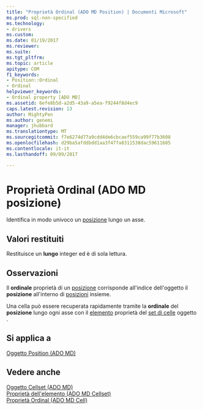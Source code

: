 ```yaml
---
title: "Proprietà Ordinal (ADO MD Position) | Documenti Microsoft"
ms.prod: sql-non-specified
ms.technology:
- drivers
ms.custom: 
ms.date: 01/19/2017
ms.reviewer: 
ms.suite: 
ms.tgt_pltfrm: 
ms.topic: article
apitype: COM
f1_keywords:
- Position::Ordinal
- Ordinal
helpviewer_keywords:
- Ordinal property [ADO MD]
ms.assetid: 6efe8b5d-a2d5-43a9-a5ea-f9244f8d4ec9
caps.latest.revision: 13
author: MightyPen
ms.author: genemi
manager: jhubbard
ms.translationtype: MT
ms.sourcegitcommit: f7e6274d77a9cdd4de6cbcaef559ca99f77b3608
ms.openlocfilehash: d29ba5afddbdd1aa3f477a8311538dac59611685
ms.contentlocale: it-it
ms.lasthandoff: 09/09/2017

---
```

# <a name="ordinal-property-ado-md-position"></a>Proprietà Ordinal (ADO MD posizione)
Identifica in modo univoco un [posizione](../../../ado/reference/ado-md-api/position-object-ado-md.md) lungo un asse.  
  
## <a name="return-values"></a>Valori restituiti  
 Restituisce un **lungo** integer ed è di sola lettura.  
  
## <a name="remarks"></a>Osservazioni  
 Il **ordinale** proprietà di un [posizione](../../../ado/reference/ado-md-api/position-object-ado-md.md) corrisponde all'indice dell'oggetto il **posizione** all'interno di [posizioni](../../../ado/reference/ado-md-api/positions-collection-ado-md.md) insieme.  
  
 Una cella può essere recuperata rapidamente tramite la **ordinale** del **posizione** lungo ogni asse con il [elemento](../../../ado/reference/ado-md-api/item-property-ado-md-cellset.md) proprietà del [set di celle](../../../ado/reference/ado-md-api/cellset-object-ado-md.md) oggetto .  
  
## <a name="applies-to"></a>Si applica a  
 [Oggetto Position (ADO MD)](../../../ado/reference/ado-md-api/position-object-ado-md.md)  
  
## <a name="see-also"></a>Vedere anche  
 [Oggetto Cellset (ADO MD)](../../../ado/reference/ado-md-api/cellset-object-ado-md.md)   
 [Proprietà dell'elemento (ADO MD Cellset)](../../../ado/reference/ado-md-api/item-property-ado-md-cellset.md)   
 [Proprietà Ordinal (ADO MD Cell)](../../../ado/reference/ado-md-api/ordinal-property-ado-md-cell.md)
